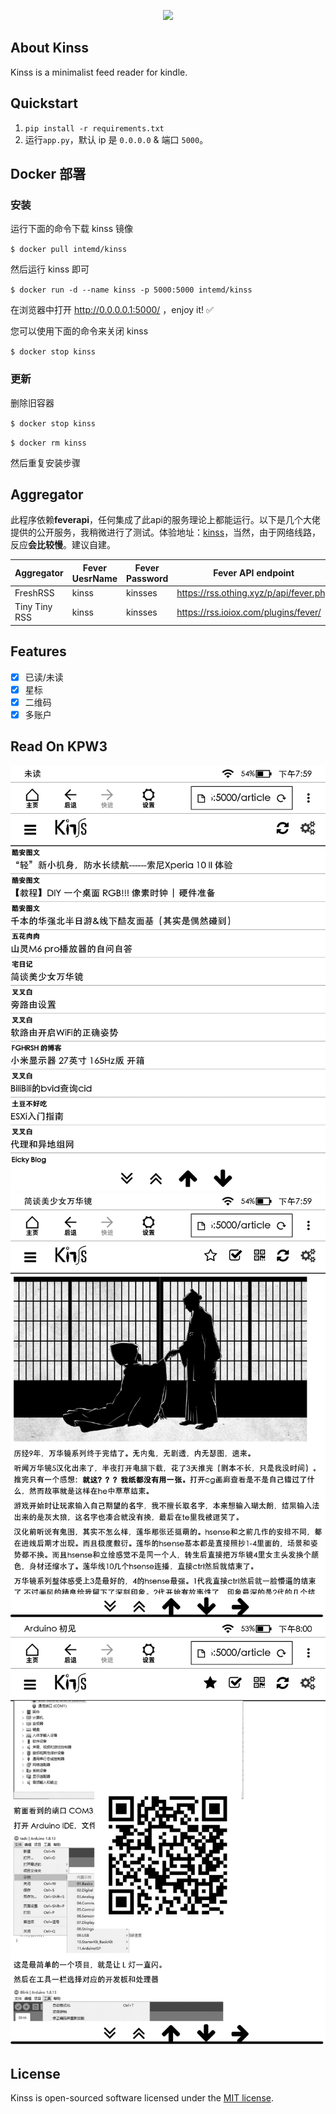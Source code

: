 <p align="center"><img src="https://i.loli.net/2020/03/06/Q8dyDxz63OKbZml.png"></p>

## About Kinss
Kinss is a minimalist feed reader for kindle.

## Quickstart
1. `pip install -r requirements.txt`
2. 运行`app.py`，默认 ip 是 `0.0.0.0` & 端口 `5000`。

## Docker 部署
### 安装
运行下面的命令下载 kinss 镜像

`$ docker pull intemd/kinss`

然后运行 kinss 即可

`$ docker run -d --name kinss -p 5000:5000 intemd/kinss`

在浏览器中打开 http://0.0.0.0.1:5000/ ，enjoy it! ✅

您可以使用下面的命令来关闭 kinss

`$ docker stop kinss`
### 更新
删除旧容器

`$ docker stop kinss`

`$ docker rm kinss`

然后重复安装步骤

## Aggregator
此程序依赖**feverapi**，任何集成了此api的服务理论上都能运行。以下是几个大佬提供的公开服务，我稍微进行了测试。体验地址：[kinss](http://kindle.2333332.xyz)，当然，由于网络线路，反应**会比较慢**。建议自建。

|Aggregator|Fever UesrName|Fever Password|Fever API endpoint|thanks to|
|  ----  | ----  |--------|  ----  | ----  |
|FreshRSS|kinss|kinsses|https://rss.othing.xyz/p/api/fever.php|@yzqzss|
|Tiny Tiny RSS|kinss|kinsses|https://rss.ioiox.com/plugins/fever/|@stilleshan|

## Features
- [x] 已读/未读
- [x] 星标
- [x] 二维码
- [x] 多账户

## Read On KPW3
![](assets/1.png)
![](assets/2.png)
![](assets/5.png)

## License
Kinss is open-sourced software licensed under the [MIT license](https://opensource.org/licenses/MIT).
